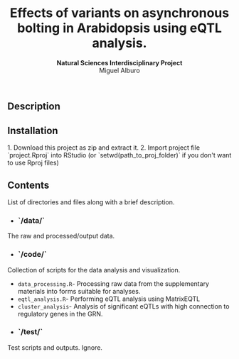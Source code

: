 <h1 align="center">Effects of variants on asynchronous bolting in Arabidopsis using eQTL analysis.</h1>
<p align="center"><strong>Natural Sciences Interdisciplinary Project</strong>
<br>Miguel Alburo</p>
<br/>

<h2>Description</h2>


<h2>Installation</h2>
1. Download this project as zip and extract it.
2. Import project file `project.Rproj` into RStudio (or `setwd(path_to_proj_folder)` if you don't want to use Rproj files)

<h2>Contents</h2>
List of directories and files along with a brief description.

- <h3>`/data/`</h2>
The raw and processed/output data.

- <h3>`/code/`</h2>
Collection of scripts for the data analysis and visualization.
  - `data_processing.R`- Processing raw data from the supplementary materials into forms suitable for analyses.
  - `eqtl_analysis.R`- Performing eQTL analysis using MatrixEQTL 
  - `cluster_analysis`- Analysis of significant eQTLs with high connection to regulatory genes in the GRN.
- <h3>`/test/`</h2>
Test scripts and outputs. Ignore.


